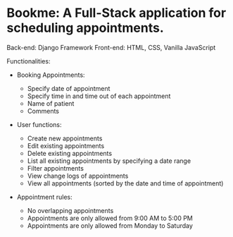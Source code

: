 # Bookme: A Full-Stack application for scheduling appointments.

Back-end: Django Framework
Front-end: HTML, CSS, Vanilla JavaScript

Functionalities:

- Booking Appointments:
  * Specify date of appointment
  * Specify time in and time out of each appointment
  * Name of patient
  * Comments
 
- User functions:
  * Create new appointments
  * Edit existing appointments
  * Delete existing appointments
  * List all existing appointments by specifying a date range
  * Filter appointments
  * View change logs of appointments
  * View all appointments (sorted by the date and time of appointment)

- Appointment rules:
  * No overlapping appointments
  * Appointments are only allowed from 9:00 AM to 5:00 PM
  * Appointments are only allowed from Monday to Saturday
